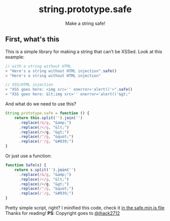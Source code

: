 <div align="center" text-align="center" style="text-align: center;">
<h1>string.prototype.safe</h1>
<p>Make a string safe!</p>
</div>

## First, what's this
This is a simple library for making a string that can't be XSSed.
Look at this example:
```js
// with a string without HTML
> "Here's a string without HTML injection".safe()
< "Here's a string without HTML injection"

// XSS/HTML injection
> "XSS goes here: <img src='' onerror='alert()'>".safe()
< "XSS goes here: &lt;img src='' onerror='alert()'&gt;"
```
And what do we need to use this?
```js
String.prototype.safe = function () {
    return this.split('').join('')
      .replace(/&/g, "&amp;")
      .replace(/</g, "&lt;")
      .replace(/>/g, "&gt;")
      .replace(/"/g, "&quot;")
      .replace(/'/g, "&#039;")
}
```

Or just use a function:
```js
function Safe(s) {
    return s.split('').join('')
      .replace(/&/g, "&amp;")
      .replace(/</g, "&lt;")
      .replace(/>/g, "&gt;")
      .replace(/"/g, "&quot;")
      .replace(/'/g, "&#039;")
}
```
Pretty simple script, right? I minified this code, check it [in the safe.min.js file](https://github.com/tiagorangel2011/string.prototype.safe/blob/main/safe.min.js)
Thanks for reading!
**PS**: Copyright goes to [@ihack2712](https://support.glitch.com/t/how-to-prevent-xss/30446/22?u=tiagorangel2011)
